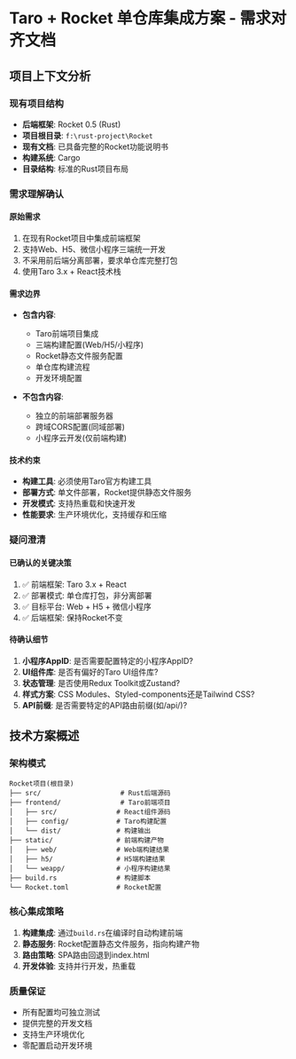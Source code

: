 # Taro + Rocket 单仓库集成方案 - 需求对齐文档

## 项目上下文分析

### 现有项目结构
- **后端框架**: Rocket 0.5 (Rust)
- **项目根目录**: `f:\rust-project\Rocket`
- **现有文档**: 已具备完整的Rocket功能说明书
- **构建系统**: Cargo
- **目录结构**: 标准的Rust项目布局

### 需求理解确认

#### 原始需求
1. 在现有Rocket项目中集成前端框架
2. 支持Web、H5、微信小程序三端统一开发
3. 不采用前后端分离部署，要求单仓库完整打包
4. 使用Taro 3.x + React技术栈

#### 需求边界
- **包含内容**:
  - Taro前端项目集成
  - 三端构建配置(Web/H5/小程序)
  - Rocket静态文件服务配置
  - 单仓库构建流程
  - 开发环境配置

- **不包含内容**:
  - 独立的前端部署服务器
  - 跨域CORS配置(同域部署)
  - 小程序云开发(仅前端构建)

#### 技术约束
- **构建工具**: 必须使用Taro官方构建工具
- **部署方式**: 单文件部署，Rocket提供静态文件服务
- **开发模式**: 支持热重载和快速开发
- **性能要求**: 生产环境优化，支持缓存和压缩

### 疑问澄清

#### 已确认的关键决策
1. ✅ 前端框架: Taro 3.x + React
2. ✅ 部署模式: 单仓库打包，非分离部署
3. ✅ 目标平台: Web + H5 + 微信小程序
4. ✅ 后端框架: 保持Rocket不变

#### 待确认细节
1. **小程序AppID**: 是否需要配置特定的小程序AppID?
2. **UI组件库**: 是否有偏好的Taro UI组件库?
3. **状态管理**: 是否使用Redux Toolkit或Zustand?
4. **样式方案**: CSS Modules、Styled-components还是Tailwind CSS?
5. **API前缀**: 是否需要特定的API路由前缀(如/api/)?

## 技术方案概述

### 架构模式
```
Rocket项目(根目录)
├── src/                    # Rust后端源码
├── frontend/               # Taro前端项目
│   ├── src/               # React组件源码
│   ├── config/            # Taro构建配置
│   └── dist/              # 构建输出
├── static/                # 前端构建产物
│   ├── web/               # Web端构建结果
│   ├── h5/                # H5端构建结果
│   └── weapp/             # 小程序构建结果
├── build.rs               # 构建脚本
└── Rocket.toml            # Rocket配置
```

### 核心集成策略
1. **构建集成**: 通过`build.rs`在编译时自动构建前端
2. **静态服务**: Rocket配置静态文件服务，指向构建产物
3. **路由策略**: SPA路由回退到index.html
4. **开发体验**: 支持并行开发，热重载

### 质量保证
- 所有配置均可独立测试
- 提供完整的开发文档
- 支持生产环境优化
- 零配置启动开发环境